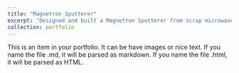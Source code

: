 ```yaml
---
title: "Magnetron Sputterer"
excerpt: "Designed and built a Magnetron Sputterer from scrap microwave parts for the purpose of thin film deposition and crude semiconductor manufacturing<br/><img src='/images/500x300.png'>"
collection: portfolio
---
```


This is an item in your portfolio. It can be have images or nice text. If you name the file .md, it will be parsed as markdown. If you name the file .html, it will be parsed as HTML. 
